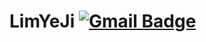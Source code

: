 # LimYeJi [![Gmail Badge](https://img.shields.io/badge/Gmail-D14836?style=flat&logo=Gmail&logoColor=white)](mailto:limyeji0505@gmail.com)
